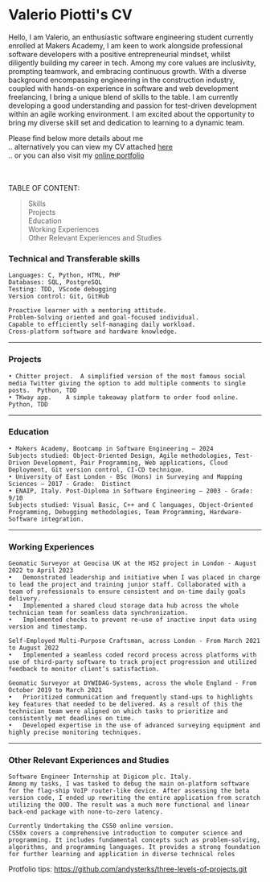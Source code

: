 # Valerio Piotti's CV


Hello, I am Valerio, an enthusiastic software engineering student currently enrolled at Makers Academy, I am keen to work alongside professional software developers with a positive entrepreneurial mindset, whilst diligently building my career in tech. Among my core values are inclusivity, prompting teamwork, and embracing continuous growth. With a diverse background encompassing engineering in the construction industry, coupled with hands-on experience in software and web development freelancing, I bring a unique blend of skills to the table. I am currently developing a good understanding and passion for test-driven development within an agile working environment. I am excited about the opportunity to bring my diverse skill set and dedication to learning to a dynamic team. 

Please find below more details about me <br>  .. alternatively you can view my CV attached <a href="valerio_piotti_CV.pdf">here</a><br>
.. or you can also visit my <a href="https://valerkoll.github.io">online portfolio</a><br>

<br><br>
TABLE OF CONTENT:
> Skills<br>
> Projects<br>
> Education<br>
> Working Experiences<br>
> Other Relevant Experiences and Studies<br>


### Technical and Transferable skills
```
Languages: C, Python, HTML, PHP
Databases: SQL, PostgreSQL
Testing: TDD, VScode debugging
Version control: Git, GitHub

Proactive learner with a mentoring attitude.
Problem-Solving oriented and goal-focused individual.
Capable to efficiently self-managing daily workload.
Cross-platform software and hardware knowledge.
```
________________________________________
### Projects
```
• Chitter project.	A simplified version of the most famous social media Twitter giving the option to add multiple comments to single posts.  Python, TDD
• TKway app.	A simple takeaway platform to order food online.	Python, TDD
```
________________________________________
### Education
```
• Makers Academy, Bootcamp in Software Engineering – 2024
Subjects studied: Object-Oriented Design, Agile methodologies, Test-Driven Development, Pair Programming, Web applications, Cloud Deployment, Git version control, CI-CD technique. 
• University of East London - BSc (Hons) in Surveying and Mapping Sciences – 2017 - Grade:  Distinct
• ENAIP, Italy. Post-Diploma in Software Engineering – 2003 - Grade:  9/10
Subjects studied: Visual Basic, C++ and C languages, Object-Oriented Programming, Debugging methodologies, Team Programming, Hardware-Software integration.
```
________________________________________
### Working Experiences
```
Geomatic Surveyor at Geocisa UK at the HS2 project in London - August 2022 to April 2023
•	Demonstrated leadership and initiative when I was placed in charge to lead the project and training junior staff. Collaborated with a team of professionals to ensure consistent and on-time daily goals delivery.
•	Implemented a shared cloud storage data hub across the whole technician team for seamless data synchronization.
•	Implemented checks to prevent re-use of inactive input data using version and timestamp.

Self-Employed Multi-Purpose Craftsman, across London - From March 2021 to August 2022 
•	Implemented a seamless coded record process across platforms with use of third-party software to track project progression and utilized feedback to monitor client’s satisfaction.

Geomatic Surveyor at DYWIDAG-Systems, across the whole England - From October 2019 to March 2021
•	Prioritized communication and frequently stand-ups to highlights key features that needed to be delivered. As a result of this the technician team were aligned on which tasks to prioritize and consistently met deadlines on time.
•	Developed expertise in the use of advanced surveying equipment and highly precise monitoring techniques.
```
________________________________________
### Other Relevant Experiences and Studies
```
Software Engineer Internship at Digicom plc. Italy. 
Among my tasks, I was tasked to debug the main on-platform software for the flag-ship VoIP router-like device. After assessing the beta version code, I ended up rewriting the entire application from scratch utilizing the OOD. The result was a much more functional and linear back-end package with none-to-zero latency.

Currently Undertaking the CS50 online version.
CS50x covers a comprehensive introduction to computer science and programming. It includes fundamental concepts such as problem-solving, algorithms, and programming languages. It provides a strong foundation for further learning and application in diverse technical roles
```


Protfolio tips: https://github.com/andysterks/three-levels-of-projects.git


